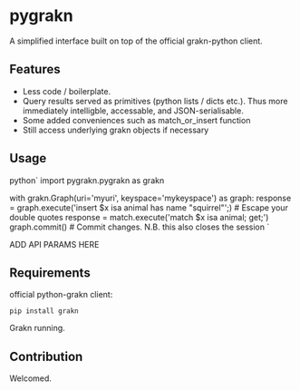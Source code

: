 # pygrakn

A simplified interface built on top of the official grakn-python client.

## Features

- Less code / boilerplate.
- Query results served as primitives (python lists / dicts etc.). Thus more immediately intelligble, accessable, and JSON-serialisable.
- Some added conveniences such as match_or_insert function
- Still access underlying grakn objects if necessary

## Usage

python`
import pygrakn.pygrakn as grakn

with grakn.Graph(uri='myuri', keyspace='mykeyspace') as graph:
    response = graph.execute('insert $x isa animal has name \"squirrel\"';)  # Escape your double quotes
    response = match.execute('match $x isa animal; get;')
    graph.commit()  # Commit changes. N.B. this also closes the session
`

ADD API PARAMS HERE

## Requirements

official python-grakn client:

`pip install grakn`

Grakn running.

## Contribution

Welcomed.



